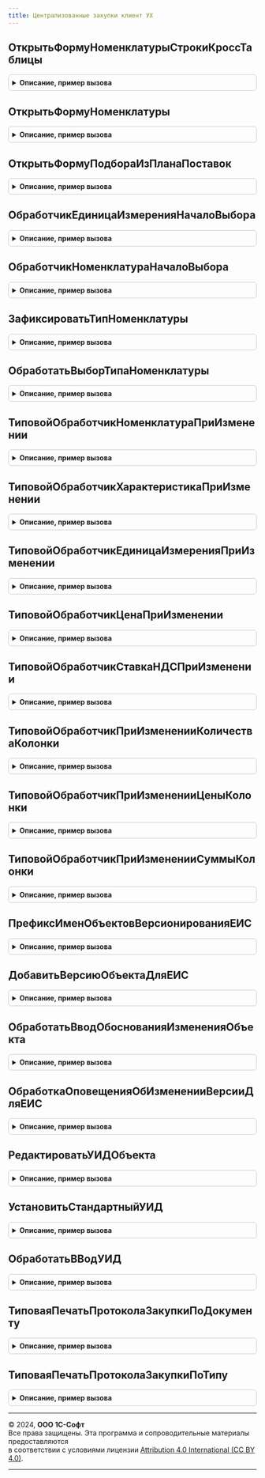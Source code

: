 ```yaml
---
title: Централизованные закупки клиент УХ
---
```



## ОткрытьФормуНоменклатурыСтрокиКроссТаблицы
<details style="margin: 1em 0; padding: 0.5em; border: 1px solid #ccc; border-radius: 6px;">

<summary style="font-weight: bold; cursor: pointer;">Описание, пример вызова</summary>

```bsl


Процедура ОткрытьФормуНоменклатурыСтрокиКроссТаблицы( Экспорт
```

Пример вызова
```bsl
ЦентрализованныеЗакупкиКлиентУХ.ОткрытьФормуНоменклатурыСтрокиКроссТаблицы();
```
</details>

## ОткрытьФормуНоменклатуры
<details style="margin: 1em 0; padding: 0.5em; border: 1px solid #ccc; border-radius: 6px;">

<summary style="font-weight: bold; cursor: pointer;">Описание, пример вызова</summary>

```bsl

Процедура ОткрытьФормуНоменклатуры(Номенклатура, ФормаВладелец) Экспорт
```

Пример вызова
```bsl
ЦентрализованныеЗакупкиКлиентУХ.ОткрытьФормуНоменклатуры(Номенклатура, ФормаВладелец) 
```
</details>

## ОткрытьФормуПодбораИзПланаПоставок
<details style="margin: 1em 0; padding: 0.5em; border: 1px solid #ccc; border-radius: 6px;">

<summary style="font-weight: bold; cursor: pointer;">Описание, пример вызова</summary>

```bsl

// Открывает форму подбора строк плана поставки по договорам.
//
// Параметры:
//  ОбъектЗаполнения - Документ|Структура - должен содержать реквизиты:
//										- Дата;
//										- Ссылка;
//										- Договор|ДоговорКонтрагента;
//										- МестоПоставки;
//										- Валюта|ВалютаДокумента.
//  ЭлементФормы - ПолеФормы - поле, которое будет обрабатывать событие
//		ОбработкаВыбора.
//
Процедура ОткрытьФормуПодбораИзПланаПоставок(ОбъектЗаполнения, ЭлементФормы) Экспорт
```

Пример вызова
```bsl
ЦентрализованныеЗакупкиКлиентУХ.ОткрытьФормуПодбораИзПланаПоставок(ОбъектЗаполнения, ЭлементФормы) 
```
</details>

## ОбработчикЕдиницаИзмеренияНачалоВыбора
<details style="margin: 1em 0; padding: 0.5em; border: 1px solid #ccc; border-radius: 6px;">

<summary style="font-weight: bold; cursor: pointer;">Описание, пример вызова</summary>

```bsl

Процедура ОбработчикЕдиницаИзмеренияНачалоВыбора(ТекДанные, ДанныеВыбора) Экспорт
```

Пример вызова
```bsl
ЦентрализованныеЗакупкиКлиентУХ.ОбработчикЕдиницаИзмеренияНачалоВыбора(ТекДанные, ДанныеВыбора) 
```
</details>

## ОбработчикНоменклатураНачалоВыбора
<details style="margin: 1em 0; padding: 0.5em; border: 1px solid #ccc; border-radius: 6px;">

<summary style="font-weight: bold; cursor: pointer;">Описание, пример вызова</summary>

```bsl

Процедура ОбработчикНоменклатураНачалоВыбора(ТекДанные, ДанныеВыбора) Экспорт
```

Пример вызова
```bsl
ЦентрализованныеЗакупкиКлиентУХ.ОбработчикНоменклатураНачалоВыбора(ТекДанные, ДанныеВыбора) 
```
</details>

## ЗафиксироватьТипНоменклатуры
<details style="margin: 1em 0; padding: 0.5em; border: 1px solid #ccc; border-radius: 6px;">

<summary style="font-weight: bold; cursor: pointer;">Описание, пример вызова</summary>

```bsl

// У формы должен быть реквизит "ТипНоменклатуры"
Процедура ЗафиксироватьТипНоменклатуры(Форма, ИмяКнопкиФиксации, ИмяКолонкиНоменклатура) Экспорт
```

Пример вызова
```bsl
ЦентрализованныеЗакупкиКлиентУХ.ЗафиксироватьТипНоменклатуры(Форма, ИмяКнопкиФиксации, ИмяКолонкиНоменклатура) 
```
</details>

## ОбработатьВыборТипаНоменклатуры
<details style="margin: 1em 0; padding: 0.5em; border: 1px solid #ccc; border-radius: 6px;">

<summary style="font-weight: bold; cursor: pointer;">Описание, пример вызова</summary>

```bsl

Процедура ОбработатьВыборТипаНоменклатуры(ВыбранТипНоменклатуры, ДопПараметры) Экспорт
```

Пример вызова
```bsl
ЦентрализованныеЗакупкиКлиентУХ.ОбработатьВыборТипаНоменклатуры(ВыбранТипНоменклатуры, ДопПараметры) 
```
</details>

## ТиповойОбработчикНоменклатураПриИзменении
<details style="margin: 1em 0; padding: 0.5em; border: 1px solid #ccc; border-radius: 6px;">

<summary style="font-weight: bold; cursor: pointer;">Описание, пример вызова</summary>

```bsl


Процедура ТиповойОбработчикНоменклатураПриИзменении( Экспорт
```

Пример вызова
```bsl
ЦентрализованныеЗакупкиКлиентУХ.ТиповойОбработчикНоменклатураПриИзменении();
```
</details>

## ТиповойОбработчикХарактеристикаПриИзменении
<details style="margin: 1em 0; padding: 0.5em; border: 1px solid #ccc; border-radius: 6px;">

<summary style="font-weight: bold; cursor: pointer;">Описание, пример вызова</summary>

```bsl

Процедура ТиповойОбработчикХарактеристикаПриИзменении( Экспорт
```

Пример вызова
```bsl
ЦентрализованныеЗакупкиКлиентУХ.ТиповойОбработчикХарактеристикаПриИзменении();
```
</details>

## ТиповойОбработчикЕдиницаИзмеренияПриИзменении
<details style="margin: 1em 0; padding: 0.5em; border: 1px solid #ccc; border-radius: 6px;">

<summary style="font-weight: bold; cursor: pointer;">Описание, пример вызова</summary>

```bsl

Процедура ТиповойОбработчикЕдиницаИзмеренияПриИзменении( Экспорт
```

Пример вызова
```bsl
ЦентрализованныеЗакупкиКлиентУХ.ТиповойОбработчикЕдиницаИзмеренияПриИзменении();
```
</details>

## ТиповойОбработчикЦенаПриИзменении
<details style="margin: 1em 0; padding: 0.5em; border: 1px solid #ccc; border-radius: 6px;">

<summary style="font-weight: bold; cursor: pointer;">Описание, пример вызова</summary>

```bsl

Процедура ТиповойОбработчикЦенаПриИзменении(Форма, Экспорт
```

Пример вызова
```bsl
ЦентрализованныеЗакупкиКлиентУХ.ТиповойОбработчикЦенаПриИзменении(Форма, );
```
</details>

## ТиповойОбработчикСтавкаНДСПриИзменении
<details style="margin: 1em 0; padding: 0.5em; border: 1px solid #ccc; border-radius: 6px;">

<summary style="font-weight: bold; cursor: pointer;">Описание, пример вызова</summary>

```bsl

Процедура ТиповойОбработчикСтавкаНДСПриИзменении(Форма, Экспорт
```

Пример вызова
```bsl
ЦентрализованныеЗакупкиКлиентУХ.ТиповойОбработчикСтавкаНДСПриИзменении(Форма, );
```
</details>

## ТиповойОбработчикПриИзмененииКоличестваКолонки
<details style="margin: 1em 0; padding: 0.5em; border: 1px solid #ccc; border-radius: 6px;">

<summary style="font-weight: bold; cursor: pointer;">Описание, пример вызова</summary>

```bsl

Процедура ТиповойОбработчикПриИзмененииКоличестваКолонки( Экспорт
```

Пример вызова
```bsl
ЦентрализованныеЗакупкиКлиентУХ.ТиповойОбработчикПриИзмененииКоличестваКолонки();
```
</details>

## ТиповойОбработчикПриИзмененииЦеныКолонки
<details style="margin: 1em 0; padding: 0.5em; border: 1px solid #ccc; border-radius: 6px;">

<summary style="font-weight: bold; cursor: pointer;">Описание, пример вызова</summary>

```bsl

Процедура ТиповойОбработчикПриИзмененииЦеныКолонки( Экспорт
```

Пример вызова
```bsl
ЦентрализованныеЗакупкиКлиентУХ.ТиповойОбработчикПриИзмененииЦеныКолонки();
```
</details>

## ТиповойОбработчикПриИзмененииСуммыКолонки
<details style="margin: 1em 0; padding: 0.5em; border: 1px solid #ccc; border-radius: 6px;">

<summary style="font-weight: bold; cursor: pointer;">Описание, пример вызова</summary>

```bsl

Процедура ТиповойОбработчикПриИзмененииСуммыКолонки( Экспорт
```

Пример вызова
```bsl
ЦентрализованныеЗакупкиКлиентУХ.ТиповойОбработчикПриИзмененииСуммыКолонки();
```
</details>

## ПрефиксИменОбъектовВерсионированияЕИС
<details style="margin: 1em 0; padding: 0.5em; border: 1px solid #ccc; border-radius: 6px;">

<summary style="font-weight: bold; cursor: pointer;">Описание, пример вызова</summary>

```bsl


Функция ПрефиксИменОбъектовВерсионированияЕИС() Экспорт
```

Пример вызова
```bsl
Результат = ЦентрализованныеЗакупкиКлиентУХ.ПрефиксИменОбъектовВерсионированияЕИС() 
```
</details>

## ДобавитьВерсиюОбъектаДляЕИС
<details style="margin: 1em 0; padding: 0.5em; border: 1px solid #ccc; border-radius: 6px;">

<summary style="font-weight: bold; cursor: pointer;">Описание, пример вызова</summary>

```bsl

Процедура ДобавитьВерсиюОбъектаДляЕИС(Ссылка, Форма) Экспорт
```

Пример вызова
```bsl
ЦентрализованныеЗакупкиКлиентУХ.ДобавитьВерсиюОбъектаДляЕИС(Ссылка, Форма) 
```
</details>

## ОбработатьВводОбоснованияИзмененияОбъекта
<details style="margin: 1em 0; padding: 0.5em; border: 1px solid #ccc; border-radius: 6px;">

<summary style="font-weight: bold; cursor: pointer;">Описание, пример вызова</summary>

```bsl

Процедура ОбработатьВводОбоснованияИзмененияОбъекта(ОбоснованиеИзменений, ДопПараметры = Неопределено) Экспорт
```

Пример вызова
```bsl
ЦентрализованныеЗакупкиКлиентУХ.ОбработатьВводОбоснованияИзмененияОбъекта(ОбоснованиеИзменений, ДопПараметры);
```
</details>

## ОбработкаОповещенияОбИзмененииВерсииДляЕИС
<details style="margin: 1em 0; padding: 0.5em; border: 1px solid #ccc; border-radius: 6px;">

<summary style="font-weight: bold; cursor: pointer;">Описание, пример вызова</summary>

```bsl

Процедура ОбработкаОповещенияОбИзмененииВерсииДляЕИС(Форма, ИмяСобытия, Параметр, Источник) Экспорт
```

Пример вызова
```bsl
ЦентрализованныеЗакупкиКлиентУХ.ОбработкаОповещенияОбИзмененииВерсииДляЕИС(Форма, ИмяСобытия, Параметр, Источник) 
```
</details>

## РедактироватьУИДОбъекта
<details style="margin: 1em 0; padding: 0.5em; border: 1px solid #ccc; border-radius: 6px;">

<summary style="font-weight: bold; cursor: pointer;">Описание, пример вызова</summary>

```bsl


// Спросить у пользователя УИД и установить его
//  в качестве реквизита УИД_ЕИС объекта.
//
// Параметры:
//  Объект - СправочникОбъект.Лоты |
//			 ДокументОбъект.ПрограммаЗакупок - ссылка на объект для установки УИД.
//  ОписаниеОповещения - ОписаниеОповещения - если передать, то будет вызвано,
//			после завершения ввода и установки УИД (в любом случае, ввел
//			 пользователь УИД или отказался).
//
Процедура РедактироватьУИДОбъекта(Объект, Подсказка, ОписаниеОповещения=Неопределено) Экспорт
```

Пример вызова
```bsl
ЦентрализованныеЗакупкиКлиентУХ.РедактироватьУИДОбъекта(Объект, Подсказка, ОписаниеОповещения);
```
</details>

## УстановитьСтандартныйУИД
<details style="margin: 1em 0; padding: 0.5em; border: 1px solid #ccc; border-radius: 6px;">

<summary style="font-weight: bold; cursor: pointer;">Описание, пример вызова</summary>

```bsl

// Установить УИД объекта в его исходное значение.
//
Процедура УстановитьСтандартныйУИД(Объект) Экспорт
```

Пример вызова
```bsl
ЦентрализованныеЗакупкиКлиентУХ.УстановитьСтандартныйУИД(Объект) 
```
</details>

## ОбработатьВВодУИД
<details style="margin: 1em 0; padding: 0.5em; border: 1px solid #ccc; border-radius: 6px;">

<summary style="font-weight: bold; cursor: pointer;">Описание, пример вызова</summary>

```bsl

// Служебная функция обработки ввода УИД и установки его для объекта.
//
Процедура ОбработатьВВодУИД(СтрокаУИД, ДопПараметры) Экспорт
```

Пример вызова
```bsl
ЦентрализованныеЗакупкиКлиентУХ.ОбработатьВВодУИД(СтрокаУИД, ДопПараметры) 
```
</details>

## ТиповаяПечатьПротоколаЗакупкиПоДокументу
<details style="margin: 1em 0; padding: 0.5em; border: 1px solid #ccc; border-radius: 6px;">

<summary style="font-weight: bold; cursor: pointer;">Описание, пример вызова</summary>

```bsl


// Выводит на экран табличный документ протокола закупки.
//
// Параметры:
//  ПротоколСсылка - ДокументСсылка - протокол для печати.
//
Процедура ТиповаяПечатьПротоколаЗакупкиПоДокументу(ПротоколСсылка) Экспорт
```

Пример вызова
```bsl
ЦентрализованныеЗакупкиКлиентУХ.ТиповаяПечатьПротоколаЗакупкиПоДокументу(ПротоколСсылка) 
```
</details>

## ТиповаяПечатьПротоколаЗакупкиПоТипу
<details style="margin: 1em 0; padding: 0.5em; border: 1px solid #ccc; border-radius: 6px;">

<summary style="font-weight: bold; cursor: pointer;">Описание, пример вызова</summary>

```bsl

// Выводит на экран табличный документ протокола закупки.
//
// Параметры:
//  ЗакупочнаяПроцедура - СправочникСсылка.ЗакупочныеПроцедуры - закупка,
//				по которой определяется протокол.
//  ТипПротокола - Строка - какой протокол искать. Варианты:
//			- ИтоговыйПротокол - протокол выбора поставщиков;
//			- ПротоколОтмены - протокол отмены закупки;
//			- КвалификацияПоставщика - протокол квалицикации поставщика;
//			- ПротоколКвалификации - итоговый протокол квалификации
//					по закупочной процедуре.
//
Процедура ТиповаяПечатьПротоколаЗакупкиПоТипу(ЗакупочнаяПроцедура, Экспорт
```

Пример вызова
```bsl
ЦентрализованныеЗакупкиКлиентУХ.ТиповаяПечатьПротоколаЗакупкиПоТипу(ЗакупочнаяПроцедура, );
```
</details>

---

© 2024, **ООО 1С-Софт**  
Все права защищены. Эта программа и сопроводительные материалы предоставляются  
в соответствии с условиями лицензии [Attribution 4.0 International (CC BY 4.0)](https://creativecommons.org/licenses/by/4.0/legalcode).

---
